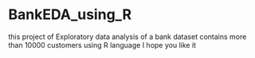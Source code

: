 # BankEDA_using_R
this project of Exploratory data analysis of a bank dataset contains more than 10000 customers
using R language 
I hope you like it
